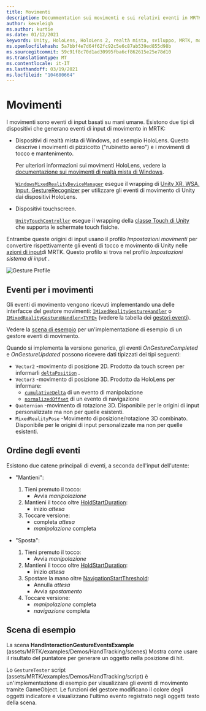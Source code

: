 ```yaml
---
title: Movimenti
description: Docummentation sui movimenti e sui relativi eventi in MRTK
author: keveleigh
ms.author: kurtie
ms.date: 01/12/2021
keywords: Unity, HoloLens, HoloLens 2, realtà mista, sviluppo, MRTK, movimenti,
ms.openlocfilehash: 5a7bbf4e7d64f62fc92c5e6c87ab539ed855d98b
ms.sourcegitcommit: 59c91f8c70d1ad30995fba6cf862615e25e78d10
ms.translationtype: MT
ms.contentlocale: it-IT
ms.lasthandoff: 03/19/2021
ms.locfileid: "104680664"
---
```

# <a name="gestures"></a>Movimenti

I movimenti sono eventi di input basati su mani umane. Esistono due tipi di dispositivi che generano eventi di input di movimento in MRTK:

- Dispositivi di realtà mista di Windows, ad esempio HoloLens. Questo descrive i movimenti di pizzicotto ("rubinetto aereo") e i movimenti di tocco e mantenimento.

  Per ulteriori informazioni sui movimenti HoloLens, vedere la [documentazione sui movimenti di realtà mista di Windows](https://docs.microsoft.com/windows/mixed-reality/gestures).

  [`WindowsMixedRealityDeviceManager`](xref:Microsoft.MixedReality.Toolkit.WindowsMixedReality.Input.WindowsMixedRealityDeviceManager) esegue il wrapping di [Unity XR. WSA. Input. GestureRecognizer](https://docs.unity3d.com/ScriptReference/XR.WSA.Input.GestureRecognizer.html) per utilizzare gli eventi di movimento di Unity dai dispositivi HoloLens.

- Dispositivi touchscreen.

  [`UnityTouchController`](xref:Microsoft.MixedReality.Toolkit.Input.UnityInput) esegue il wrapping della [classe Touch di Unity](https://docs.unity3d.com/ScriptReference/Touch.html) che supporta le schermate touch fisiche.

Entrambe queste origini di input usano il profilo _Impostazioni movimenti_ per convertire rispettivamente gli eventi di tocco e movimento di Unity nelle [azioni di input](InputActions.md)di MRTK. Questo profilo si trova nel profilo _Impostazioni sistema di input_ .

<img src="../images/input/GestureProfile.png" style="max-width:100%;" alt="Gesture Profile">

## <a name="gesture-events"></a>Eventi per i movimenti

Gli eventi di movimento vengono ricevuti implementando una delle interfacce del gestore movimenti: [`IMixedRealityGestureHandler`](xref:Microsoft.MixedReality.Toolkit.Input.IMixedRealityGestureHandler) o [`IMixedRealityGestureHandler<TYPE>`](xref:Microsoft.MixedReality.Toolkit.Input.IMixedRealityGestureHandler`1) (vedere la tabella dei [gestori eventi](InputEvents.md)).

Vedere la [scena di esempio](#example-scene) per un'implementazione di esempio di un gestore eventi di movimento.

Quando si implementa la versione generica, gli eventi *OnGestureCompleted* e *OnGestureUpdated* possono ricevere dati tipizzati dei tipi seguenti:

- `Vector2` -movimento di posizione 2D. Prodotto da touch screen per informarli [`deltaPosition`](https://docs.unity3d.com/ScriptReference/Touch-deltaPosition.html) .
- `Vector3` -movimento di posizione 3D. Prodotto da HoloLens per informare:
  - [`cumulativeDelta`](https://docs.unity3d.com/ScriptReference/XR.WSA.Input.ManipulationUpdatedEventArgs-cumulativeDelta.html) di un evento di manipolazione
  - [`normalizedOffset`](https://docs.unity3d.com/ScriptReference/XR.WSA.Input.NavigationUpdatedEventArgs-normalizedOffset.html) di un evento di navigazione
- `Quaternion` -movimento di rotazione 3D. Disponibile per le origini di input personalizzate ma non per quelle esistenti.
- `MixedRealityPose` -Movimento di posizione/rotazione 3D combinato. Disponibile per le origini di input personalizzate ma non per quelle esistenti.

## <a name="order-of-events"></a>Ordine degli eventi

Esistono due catene principali di eventi, a seconda dell'input dell'utente:

- "Mantieni":
    1. Tieni premuto il tocco:
        - Avvia _manipolazione_
    1. Mantieni il tocco oltre [HoldStartDuration](xref:Microsoft.MixedReality.Toolkit.Input.MixedRealityInputSimulationProfile.HoldStartDuration):
        - inizio _attesa_
    1. Toccare versione:
        - completa _attesa_
        - _manipolazione_ completa

- "Sposta":
    1. Tieni premuto il tocco:
        - Avvia _manipolazione_
    1. Mantieni il tocco oltre [HoldStartDuration](xref:Microsoft.MixedReality.Toolkit.Input.MixedRealityInputSimulationProfile.HoldStartDuration):
        - inizio _attesa_
    1. Spostare la mano oltre [NavigationStartThreshold](xref:Microsoft.MixedReality.Toolkit.Input.MixedRealityInputSimulationProfile.NavigationStartThreshold):
        - Annulla _attesa_
        - Avvia _spostamento_
    1. Toccare versione:
        - _manipolazione_ completa
        - _navigazione_ completa

## <a name="example-scene"></a>Scena di esempio

La scena **HandInteractionGestureEventsExample** (assets/MRTK/examples/Demos/HandTracking/scenes) Mostra come usare il risultato del puntatore per generare un oggetto nella posizione di hit.

Lo `GestureTester` script (assets/MRTK/examples/Demos/HandTracking/script) è un'implementazione di esempio per visualizzare gli eventi di movimento tramite GameObject. Le funzioni del gestore modificano il colore degli oggetti indicatore e visualizzano l'ultimo evento registrato negli oggetti testo della scena.
